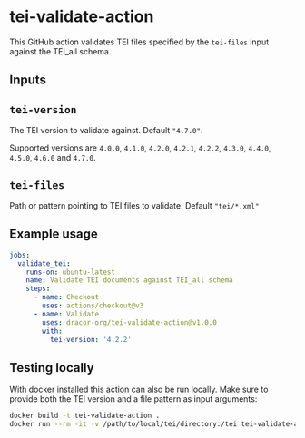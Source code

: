 # tei-validate-action

This GitHub action validates TEI files specified by the `tei-files` input
against the TEI_all schema.

## Inputs

## `tei-version`

The TEI version to validate against. Default `"4.7.0"`.

Supported versions are `4.0.0`, `4.1.0`, `4.2.0`, `4.2.1`, `4.2.2`, `4.3.0`,
`4.4.0`, `4.5.0`, `4.6.0` and `4.7.0`.

## `tei-files`

Path or pattern pointing to TEI files to validate. Default `"tei/*.xml"`

## Example usage

```yaml
jobs:
  validate_tei:
    runs-on: ubuntu-latest
    name: Validate TEI documents against TEI_all schema
    steps:
      - name: Checkout
        uses: actions/checkout@v3
      - name: Validate
        uses: dracor-org/tei-validate-action@v1.0.0
        with:
          tei-version: '4.2.2'


```
## Testing locally

With docker installed this action can also be run locally. Make sure to provide
both the TEI version and a file pattern as input arguments:

```sh
docker build -t tei-validate-action .
docker run --rm -it -v /path/to/local/tei/directory:/tei tei-validate-action '4.7.0' 'tei/*.xml'
```
